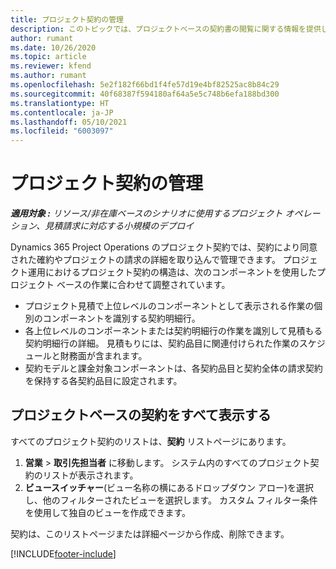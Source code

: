 ```yaml
---
title: プロジェクト契約の管理
description: このトピックでは、プロジェクトベースの契約書の閲覧に関する情報を提供します。
author: rumant
ms.date: 10/26/2020
ms.topic: article
ms.reviewer: kfend
ms.author: rumant
ms.openlocfilehash: 5e2f182f66bd1f4fe57d19e4bf82525ac8b84c29
ms.sourcegitcommit: 40f68387f594180af64a5e5c748b6efa188bd300
ms.translationtype: HT
ms.contentlocale: ja-JP
ms.lasthandoff: 05/10/2021
ms.locfileid: "6003097"
---
```

# <a name="manage-project-contracts"></a>プロジェクト契約の管理

_**適用対象 :** リソース/非在庫ベースのシナリオに使用するプロジェクト オペレーション、見積請求に対応する小規模のデプロイ_

Dynamics 365 Project Operations のプロジェクト契約では、契約により同意された確約やプロジェクトの請求の詳細を取り込んで管理できます。 プロジェクト運用におけるプロジェクト契約の構造は、次のコンポーネントを使用したプロジェクト ベースの作業に合わせて調整されています。

- プロジェクト見積で上位レベルのコンポーネントとして表示される作業の個別のコンポーネントを識別する契約明細行。
- 各上位レベルのコンポーネントまたは契約明細行の作業を識別して見積もる契約明細行の詳細。 見積もりには、契約品目に関連付けられた作業のスケジュールと財務面が含まれます。
- 契約モデルと課金対象コンポーネントは、各契約品目と契約全体の請求契約を保持する各契約品目に設定されます。

## <a name="view-all-project-based-contracts"></a>プロジェクトベースの契約をすべて表示する

すべてのプロジェクト契約のリストは、**契約** リストページにあります。 

1. **営業** > **取引先担当者** に移動します。 システム内のすべてのプロジェクト契約のリストが表示されます。 
2. **ビュースイッチャー**(ビュー名称の横にあるドロップダウン アロー)を選択し、他のフィルターされたビューを選択します。 カスタム フィルター条件を使用して独自のビューを作成できます。

契約は、このリストページまたは詳細ページから作成、削除できます。


[!INCLUDE[footer-include](../../includes/footer-banner.md)]